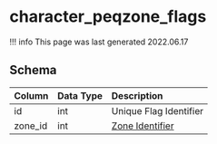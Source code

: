 # character_peqzone_flags

!!! info
	This page was last generated 2022.06.17

## Schema

| Column | Data Type | Description |
| :--- | :--- | :--- |
| id | int | Unique Flag Identifier |
| zone_id | int | [Zone Identifier](../../../../server/zones/zone-list) |

